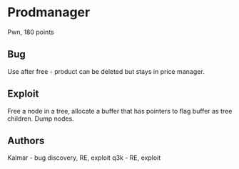 Prodmanager
===========

Pwn, 180 points

Bug
---

Use after free - product can be deleted but stays in price manager.

Exploit
-------

Free a node in a tree, allocate a buffer that has pointers to flag buffer as tree children. Dump nodes.

Authors
-------

Kalmar - bug discovery, RE, exploit
q3k - RE, exploit
